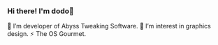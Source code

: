 ### Hi there! I'm dodo👋

🔭 I’m developer of Abyss Tweaking Software.
🌱 I’m interest in graphics design.
⚡ The OS Gourmet.
